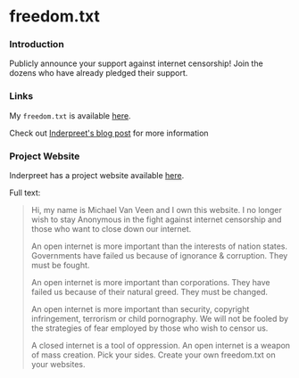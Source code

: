 freedom.txt
===========

### Introduction

Publicly announce your support against internet censorship!
Join the dozens who have already pledged their support. 

### Links 

My `freedom.txt` is available [here](http://www.mvanveen.net/freedom.txt).

Check out [Inderpreet's blog post][isingh] for more information

### Project Website

Inderpreet has a project website available [here](http://wastedcode.com/freedom/).

Full text:
> Hi, my name is Michael Van Veen and I own this website. I no longer wish to
> stay Anonymous in the fight against internet censorship and those who want to
> close down our internet.
> 
> An open internet is more important than the interests of nation states.
> Governments have failed us because of ignorance & corruption. They must be
> fought.
> 
> An open internet is more important than corporations. They have failed us
> because of their natural greed. They must be changed.
> 
> An open internet is more important than security, copyright infringement,
> terrorism or child pornography. We will not be fooled by the strategies of
> fear employed by those who wish to censor us.
> 
> A closed internet is a tool of oppression. An open internet is a weapon of
> mass creation. Pick your sides. Create your own freedom.txt on your websites.

[isingh]: http://www.isingh.info/blog/2012/01/22/support-an-open-internet-create-your-own-freedom-txt/trackback/
[freedomtxt]: http://mvanveen.net/freedom.txt

